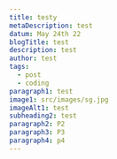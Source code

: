 ```yaml
---
title: testy
metaDescription: test
datum: May 24th 22
blogTitle: test
description: test
author: test
tags:
  - post
  - coding
paragraph1: test
image1: src/images/sg.jpg
imageAlt1: test
subheading2: test
paragraph2: P2
paragraph3: P3
paragraph4: p4
---
```

